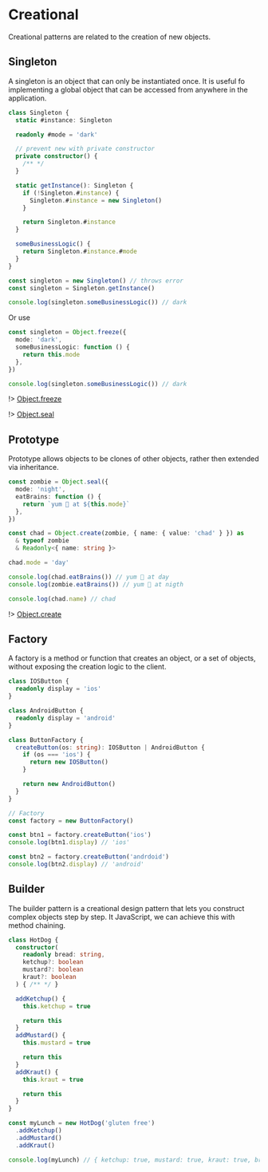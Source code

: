 # Creational

Creational patterns are related to the creation of new objects.

## Singleton

A singleton is an object that can only be instantiated once. It is useful fo implementing a global object that can be accessed from anywhere in the application.

```ts ignore
class Singleton {
  static #instance: Singleton

  readonly #mode = 'dark'

  // prevent new with private constructor
  private constructor() {
    /** */
  }

  static getInstance(): Singleton {
    if (!Singleton.#instance) {
      Singleton.#instance = new Singleton()
    }

    return Singleton.#instance
  }

  someBusinessLogic() {
    return Singleton.#instance.#mode
  }
}

const singleton = new Singleton() // throws error
const singleton = Singleton.getInstance()

console.log(singleton.someBusinessLogic()) // dark
```

Or use

```ts ignore
const singleton = Object.freeze({
  mode: 'dark',
  someBusinessLogic: function () {
    return this.mode
  },
})

console.log(singleton.someBusinessLogic()) // dark
```

!> [Object.freeze](https://developer.mozilla.org/fr/docs/Web/JavaScript/Reference/Global_Objects/Object/freeze)

!> [Object.seal](https://developer.mozilla.org/fr/docs/Web/JavaScript/Reference/Global_Objects/Object/seal)

## Prototype

Prototype allows objects to be clones of other objects, rather then extended via inheritance.

```ts ignore
const zombie = Object.seal({
  mode: 'night',
  eatBrains: function () {
    return `yum 🧠 at ${this.mode}`
  },
})

const chad = Object.create(zombie, { name: { value: 'chad' } }) as
  & typeof zombie
  & Readonly<{ name: string }>

chad.mode = 'day'

console.log(chad.eatBrains()) // yum 🧠 at day
console.log(zombie.eatBrains()) // yum 🧠 at nigth

console.log(chad.name) // chad
```

!> [Object.create](https://developer.mozilla.org/en-US/docs/Web/JavaScript/Reference/Global_Objects/Object/create)

## Factory

A factory is a method or function that creates an object, or a set of objects, without exposing the creation logic to the client.

```ts ignore
class IOSButton {
  readonly display = 'ios'
}

class AndroidButton {
  readonly display = 'android'
}

class ButtonFactory {
  createButton(os: string): IOSButton | AndroidButton {
    if (os === 'ios') {
      return new IOSButton()
    }

    return new AndroidButton()
  }
}

// Factory
const factory = new ButtonFactory()

const btn1 = factory.createButton('ios')
console.log(btn1.display) // 'ios'

const btn2 = factory.createButton('andrdoid')
console.log(btn2.display) // 'android'
```

## Builder

The builder pattern is a creational design pattern that lets you construct complex objects step by step. It JavaScript, we can achieve this with method chaining.

```ts ignore
class HotDog {
  constructor(
    readonly bread: string,
    ketchup?: boolean
    mustard?: boolean
    kraut?: boolean
  ) { /** */ }

  addKetchup() {
    this.ketchup = true

    return this
  }
  addMustard() {
    this.mustard = true

    return this
  }
  addKraut() {
    this.kraut = true

    return this
  }
}

const myLunch = new HotDog('gluten free')
  .addKetchup()
  .addMustard()
  .addKraut()

console.log(myLunch) // { ketchup: true, mustard: true, kraut: true, bread: 'gluten free' }
```
